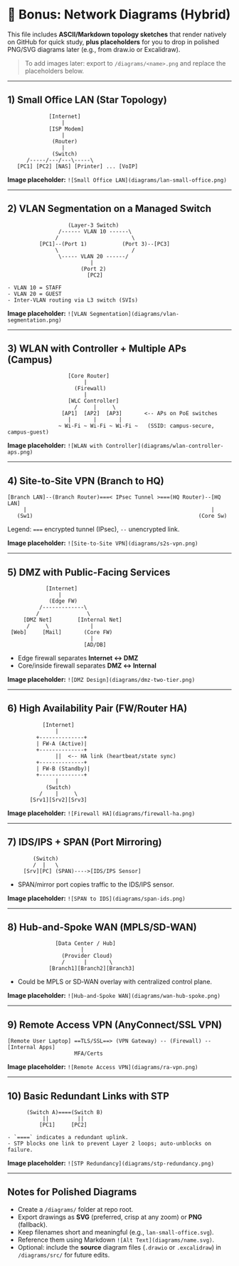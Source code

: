 # 📘 Bonus: Network Diagrams (Hybrid)

This file includes **ASCII/Markdown topology sketches** that render natively on GitHub for quick study, **plus placeholders** for you to drop in polished PNG/SVG diagrams later (e.g., from draw.io or Excalidraw).

> To add images later: export to `/diagrams/<name>.png` and replace the placeholders below.

---

## 1) Small Office LAN (Star Topology)

```text
             [Internet]
                 |
             [ISP Modem]
                 |
              (Router)
                 |
              (Switch)
      /-----/---/---\-----\
   [PC1] [PC2] [NAS] [Printer] ... [VoIP]
```

**Image placeholder:** `![Small Office LAN](diagrams/lan-small-office.png)`

---

## 2) VLAN Segmentation on a Managed Switch

```text
                   (Layer-3 Switch)
                /------ VLAN 10 ------\
               /                       \
          [PC1]--(Port 1)           (Port 3)--[PC3]
               \                       /
                \----- VLAN 20 ------/
                          |
                       (Port 2)
                         [PC2]

- VLAN 10 = STAFF
- VLAN 20 = GUEST
- Inter-VLAN routing via L3 switch (SVIs)
```

**Image placeholder:** `![VLAN Segmentation](diagrams/vlan-segmentation.png)`

---

## 3) WLAN with Controller + Multiple APs (Campus)

```text
                   [Core Router]
                        |
                     (Firewall)
                        |
                   [WLC Controller]
                     /     |     \
                 [AP1]  [AP2]  [AP3]       <-- APs on PoE switches
                   |       |       |
                ~ Wi-Fi ~ Wi-Fi ~ Wi-Fi ~   (SSID: campus-secure, campus-guest)
```

**Image placeholder:** `![WLAN with Controller](diagrams/wlan-controller-aps.png)`

---

## 4) Site-to-Site VPN (Branch to HQ)

```text
[Branch LAN]--(Branch Router)===< IPsec Tunnel >===(HQ Router)--[HQ LAN]
     |                                                          |
   (Sw1)                                                    (Core Sw)
```

Legend: `===` encrypted tunnel (IPsec), `--` unencrypted link.

**Image placeholder:** `![Site-to-Site VPN](diagrams/s2s-vpn.png)`

---

## 5) DMZ with Public-Facing Services

```text
            [Internet]
                |
             (Edge FW)
          /-------------\
         /               \
     [DMZ Net]        [Internal Net]
      /     \             |
 [Web]     [Mail]       (Core FW)
                          |
                        [AD/DB]
```

- Edge firewall separates **Internet ↔ DMZ**
- Core/inside firewall separates **DMZ ↔ Internal**

**Image placeholder:** `![DMZ Design](diagrams/dmz-two-tier.png)`

---

## 6) High Availability Pair (FW/Router HA)

```text
           [Internet]
               |
         +--------------+
         | FW-A (Active)|
         +--------------+
               ||  <-- HA link (heartbeat/state sync)
         +--------------+
         | FW-B (Standby)|
         +--------------+
               |
            (Switch)
          /    |     \
       [Srv1][Srv2][Srv3]
```

**Image placeholder:** `![Firewall HA](diagrams/firewall-ha.png)`

---

## 7) IDS/IPS + SPAN (Port Mirroring)

```text
        (Switch)
        /  |   \
     [Srv][PC] (SPAN)---->[IDS/IPS Sensor]
```

- SPAN/mirror port copies traffic to the IDS/IPS sensor.

**Image placeholder:** `![SPAN to IDS](diagrams/span-ids.png)`

---

## 8) Hub-and-Spoke WAN (MPLS/SD-WAN)

```text
               [Data Center / Hub]
                       |
                 (Provider Cloud)
                 /      |       \
             [Branch1][Branch2][Branch3]
```

- Could be MPLS or SD‑WAN overlay with centralized control plane.

**Image placeholder:** `![Hub-and-Spoke WAN](diagrams/wan-hub-spoke.png)`

---

## 9) Remote Access VPN (AnyConnect/SSL VPN)

```text
[Remote User Laptop] ==TLS/SSL==> (VPN Gateway) -- (Firewall) -- [Internal Apps]
                     MFA/Certs
```

**Image placeholder:** `![Remote Access VPN](diagrams/ra-vpn.png)`

---

## 10) Basic Redundant Links with STP

```text
      (Switch A)====(Switch B)
           ||         ||
          [PC1]     [PC2]

- `====` indicates a redundant uplink.
- STP blocks one link to prevent Layer 2 loops; auto‑unblocks on failure.
```

**Image placeholder:** `![STP Redundancy](diagrams/stp-redundancy.png)`

---

## Notes for Polished Diagrams

- Create a `/diagrams/` folder at repo root.  
- Export drawings as **SVG** (preferred, crisp at any zoom) or **PNG** (fallback).  
- Keep filenames short and meaningful (e.g., `lan-small-office.svg`).  
- Reference them using Markdown `![Alt Text](diagrams/name.svg)`.  
- Optional: include the **source** diagram files (`.drawio` or `.excalidraw`) in `/diagrams/src/` for future edits.
